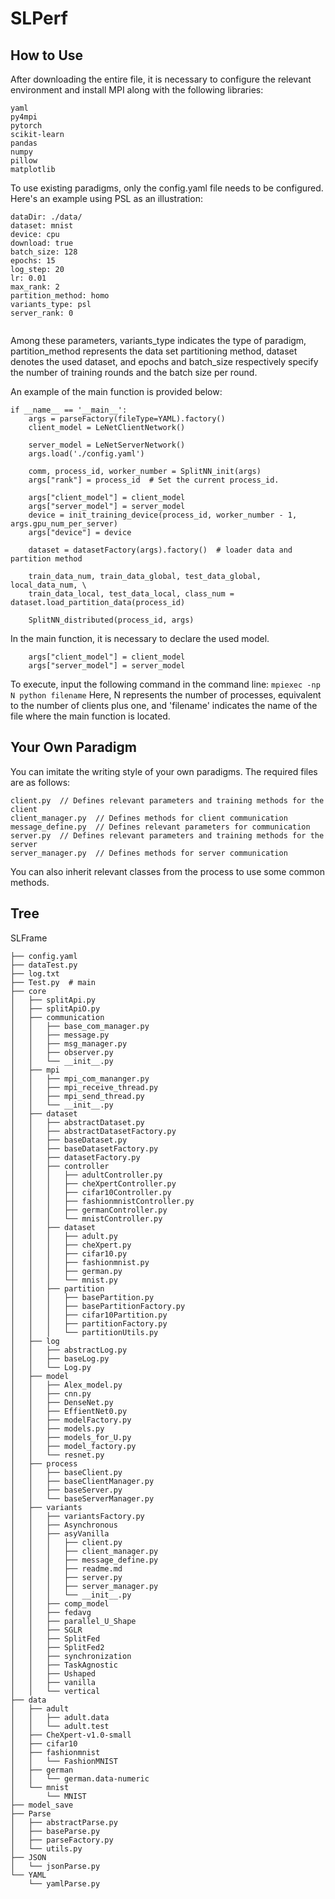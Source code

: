 # SLPerf

## How to Use
After downloading the entire file, it is necessary to configure the relevant environment and install MPI along with the following libraries:
```
yaml
py4mpi
pytorch
scikit-learn
pandas
numpy
pillow
matplotlib
```
To use existing paradigms, only the config.yaml file needs to be configured. Here's an example using PSL as an illustration: 

```
dataDir: ./data/
dataset: mnist
device: cpu
download: true
batch_size: 128
epochs: 15
log_step: 20
lr: 0.01
max_rank: 2
partition_method: homo
variants_type: psl
server_rank: 0


```
Among these parameters, variants_type indicates the type of paradigm, partition_method represents the data set partitioning method, dataset denotes the used dataset, and epochs and batch_size respectively specify the number of training rounds and the batch size per round.

An example of the main function is provided below:
```
if __name__ == '__main__':
    args = parseFactory(fileType=YAML).factory()
    client_model = LeNetClientNetwork()
    
    server_model = LeNetServerNetwork()
    args.load('./config.yaml')

    comm, process_id, worker_number = SplitNN_init(args)
    args["rank"] = process_id  # Set the current process_id.

    args["client_model"] = client_model
    args["server_model"] = server_model
    device = init_training_device(process_id, worker_number - 1, args.gpu_num_per_server)
    args["device"] = device

    dataset = datasetFactory(args).factory()  # loader data and partition method

    train_data_num, train_data_global, test_data_global, local_data_num, \
    train_data_local, test_data_local, class_num = dataset.load_partition_data(process_id) 

    SplitNN_distributed(process_id, args)
```
In the main function, it is necessary to declare the used model.
```
    args["client_model"] = client_model
    args["server_model"] = server_model
```
To execute, input the following command in the command line:
`mpiexec -np N python filename`
Here, N represents the number of processes, equivalent to the number of clients plus one, and 'filename' indicates the name of the file where the main function is located.
## Your Own Paradigm
You can imitate the writing style of your own paradigms. The required files are as follows:
```
client.py  // Defines relevant parameters and training methods for the client
client_manager.py  // Defines methods for client communication
message_define.py  // Defines relevant parameters for communication
server.py  // Defines relevant parameters and training methods for the server
server_manager.py  // Defines methods for server communication
```
You can also inherit relevant classes from the process to use some common methods.

## Tree
   
SLFrame  

```plaintext
├── config.yaml
├── dataTest.py
├── log.txt
├── Test.py  # main
├── core
│   ├── splitApi.py
│   ├── splitApiO.py
│   ├── communication
│   │   ├── base_com_manager.py
│   │   ├── message.py
│   │   ├── msg_manager.py
│   │   ├── observer.py
│   │   └── __init__.py
│   ├── mpi
│   │   ├── mpi_com_mananger.py
│   │   ├── mpi_receive_thread.py
│   │   ├── mpi_send_thread.py
│   │   └── __init__.py
│   ├── dataset
│   │   ├── abstractDataset.py
│   │   ├── abstractDatasetFactory.py
│   │   ├── baseDataset.py
│   │   ├── baseDatasetFactory.py
│   │   ├── datasetFactory.py
│   │   ├── controller
│   │   │   ├── adultController.py
│   │   │   ├── cheXpertController.py
│   │   │   ├── cifar10Controller.py
│   │   │   ├── fashionmnistController.py
│   │   │   ├── germanController.py
│   │   │   └── mnistController.py
│   │   ├── dataset
│   │   │   ├── adult.py
│   │   │   ├── cheXpert.py
│   │   │   ├── cifar10.py
│   │   │   ├── fashionmnist.py
│   │   │   ├── german.py
│   │   │   └── mnist.py
│   │   ├── partition
│   │   │   ├── basePartition.py
│   │   │   ├── basePartitionFactory.py
│   │   │   ├── cifar10Partition.py
│   │   │   ├── partitionFactory.py
│   │   │   └── partitionUtils.py
│   ├── log
│   │   ├── abstractLog.py
│   │   ├── baseLog.py
│   │   └── Log.py
│   ├── model
│   │   ├── Alex_model.py
│   │   ├── cnn.py
│   │   ├── DenseNet.py
│   │   ├── EffientNet0.py
│   │   ├── modelFactory.py
│   │   ├── models.py
│   │   ├── models_for_U.py
│   │   ├── model_factory.py
│   │   └── resnet.py
│   ├── process
│   │   ├── baseClient.py
│   │   ├── baseClientManager.py
│   │   ├── baseServer.py
│   │   └── baseServerManager.py
│   ├── variants
│   │   ├── variantsFactory.py
│   │   ├── Asynchronous
│   │   ├── asyVanilla
│   │   │   ├── client.py
│   │   │   ├── client_manager.py
│   │   │   ├── message_define.py
│   │   │   ├── readme.md
│   │   │   ├── server.py
│   │   │   ├── server_manager.py
│   │   │   └── __init__.py
│   │   ├── comp_model
│   │   ├── fedavg
│   │   ├── parallel_U_Shape
│   │   ├── SGLR
│   │   ├── SplitFed
│   │   ├── SplitFed2
│   │   ├── synchronization
│   │   ├── TaskAgnostic
│   │   ├── Ushaped
│   │   ├── vanilla
│   │   └── vertical
├── data
│   ├── adult
│   │   ├── adult.data
│   │   └── adult.test
│   ├── CheXpert-v1.0-small
│   ├── cifar10
│   ├── fashionmnist
│   │   └── FashionMNIST
│   ├── german
│   │   └── german.data-numeric
│   └── mnist
│       └── MNIST
├── model_save
├── Parse
│   ├── abstractParse.py
│   ├── baseParse.py
│   ├── parseFactory.py
│   └── utils.py
├── JSON
│   └── jsonParse.py
└── YAML
    └── yamlParse.py
```




